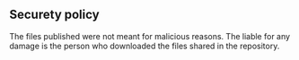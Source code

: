 ## Securety policy

The files published were not meant for malicious reasons. The liable for any damage is the person who downloaded the files shared in the repository.
